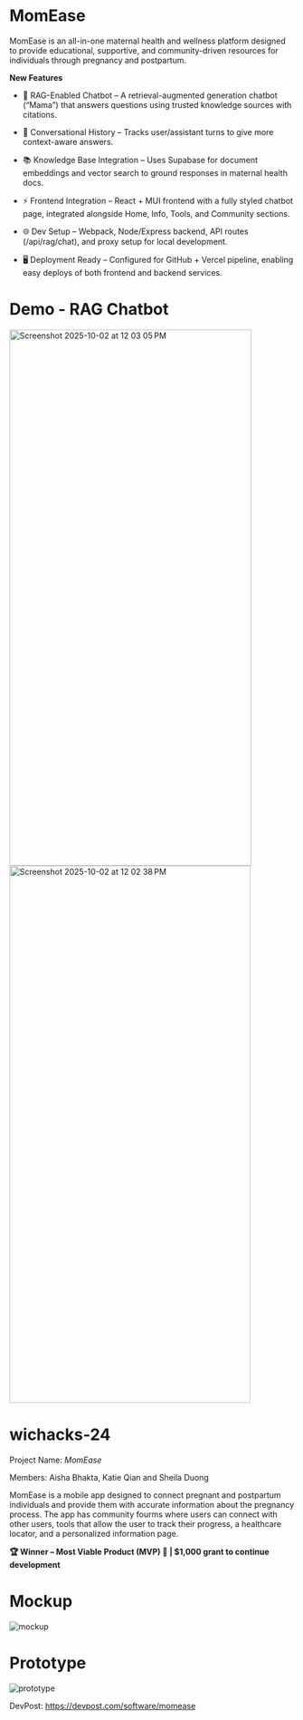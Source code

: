 # MomEase
MomEase is an all-in-one maternal health and wellness platform designed to provide educational, supportive, and community-driven resources for individuals through pregnancy and postpartum.

**New Features**
- 🔎 RAG-Enabled Chatbot – A retrieval-augmented generation chatbot (“Mama”) that answers questions using trusted knowledge sources with citations.

- 💬 Conversational History – Tracks user/assistant turns to give more context-aware answers.

- 📚 Knowledge Base Integration – Uses Supabase for document embeddings and vector search to ground responses in maternal health docs.

- ⚡ Frontend Integration – React + MUI frontend with a fully styled chatbot page, integrated alongside Home, Info, Tools, and Community sections.

- 🌐 Dev Setup – Webpack, Node/Express backend, API routes (/api/rag/chat), and proxy setup for local development.

- 🖥 Deployment Ready – Configured for GitHub + Vercel pipeline, enabling easy deploys of both frontend and backend services.

# Demo - RAG Chatbot
<img width="428" height="946" alt="Screenshot 2025-10-02 at 12 03 05 PM" src="https://github.com/user-attachments/assets/e878c677-072f-4a6d-8995-46b551ec9505" />

<img width="426" height="948" alt="Screenshot 2025-10-02 at 12 02 38 PM" src="https://github.com/user-attachments/assets/128c13e2-8307-4dae-b0bb-8d8a80e086f4" />


# wichacks-24
Project Name: *MomEase*

Members: Aisha Bhakta, Katie Qian and Sheila Duong

MomEase is a mobile app designed to connect pregnant and postpartum individuals and provide them with accurate information about the pregnancy process. The app has community fourms where users can connect with other users, tools that allow the user to track their progress, a healthcare locator, and a personalized information page.

**🏆 Winner – Most Viable Product (MVP) 🥇 | $1,000 grant to continue development**

# Mockup

![mockup](https://github.com/aishabhakta/wichacks-24/assets/123145981/e301b89d-41ca-4e73-b30a-3d365ac2a00c)


# Prototype

![prototype](https://github.com/aishabhakta/wichacks-24/assets/123145981/246ec992-dbc4-4856-8456-59b2ca22af25)

DevPost: https://devpost.com/software/momease
